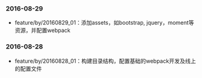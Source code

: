 ### 2016-08-29
* feature/by/20160829_01：添加assets，如bootstrap, jquery，moment等资源，并配置webpack

### 2016-08-28
* feature/by/20160828_01：构建目录结构，配置基础的webpack开发及线上的配置文件
